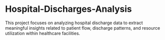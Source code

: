 # Hospital-Discharges-Analysis
This project focuses on analyzing hospital discharge data to extract meaningful insights related to patient flow, discharge patterns, and resource utilization within healthcare facilities.
